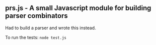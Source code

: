 ## prs.js - A small Javascript module for building parser combinators

Had to build a parser and wrote this instead.

To run the tests: ```node test.js```

